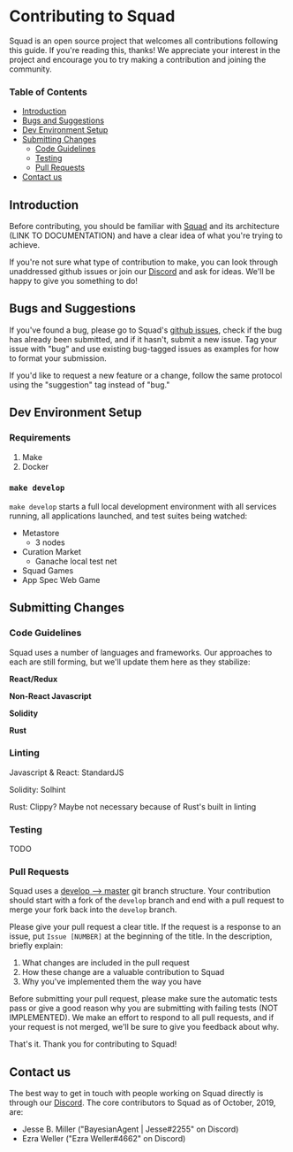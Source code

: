 # Contributing to Squad
Squad is an open source project that welcomes all contributions following this guide. If you're reading this, thanks! We appreciate your interest in the project and encourage you to try making a contribution and joining the community.

### Table of Contents
 - [Introduction](#Introduction)
 - [Bugs and Suggestions](#Bugs-and-Suggestions)
 - [Dev Environment Setup](#Dev-Environment-Setup)
 - [Submitting Changes](#Submitting-Changes)
   * [Code Guidelines](#Code-Guidelines)
   * [Testing](#Testing)
   * [Pull Requests](#Pull-Requests)
 - [Contact us](#Contact-us)

## Introduction
Before contributing, you should be familiar with [Squad](README.md) and its architecture (LINK TO DOCUMENTATION) and have a clear idea of what you're trying to achieve.

If you're not sure what type of contribution to make, you can look through unaddressed github issues or join our [Discord](https://discord.gg/AKnbAe9) and ask for ideas. We'll be happy to give you something to do!

## Bugs and Suggestions
If you've found a bug, please go to Squad's [github issues](https://www.github.com/setmatchgames/squad/issues), check if the bug has already been submitted, and if it hasn't, submit a new issue. Tag your issue with "bug" and use existing bug-tagged issues as examples for how to format your submission.

If you'd like to request a new feature or a change, follow the same protocol using the "suggestion" tag instead of "bug."

## Dev Environment Setup
### Requirements
1. Make
1. Docker

### `make develop`
`make develop` starts a full local development environment with all services running, all applications launched, and test suites being watched:

- Metastore
  * 3 nodes
- Curation Market
  * Ganache local test net
- Squad Games
- App Spec Web Game

## Submitting Changes
### Code Guidelines
Squad uses a number of languages and frameworks. Our approaches to each are still forming, but we'll update them here as they stabilize:

**React/Redux**

**Non-React Javascript** 

**Solidity** 

**Rust** 

### Linting

Javascript & React: StandardJS

Solidity: Solhint

Rust: Clippy? Maybe not necessary because of Rust's built in linting

### Testing
TODO

### Pull Requests
Squad uses a [develop --> master](https://nvie.com/posts/a-successful-git-branching-model/#the-main-branches) git branch structure. Your contribution should start with a fork of the `develop` branch and end with a pull request to merge your fork back into the `develop` branch.  

Please give your pull request a clear title. If the request is a response to an issue, put `Issue [NUMBER]` at the beginning of the title. In the description, briefly explain:
 1. What changes are included in the pull request
 2. How these change are a valuable contribution to Squad
 3. Why you've implemented them the way you have

Before submitting your pull request, please make sure the automatic tests pass or give a good reason why you are submitting with failing tests (NOT IMPLEMENTED). We make an effort to respond to all pull requests, and if your request is not merged, we'll be sure to give you feedback about why.

That's it. Thank you for contributing to Squad!

## Contact us
The best way to get in touch with people working on Squad directly is through our [Discord](https://discord.gg/AKnbAe9). The core contributors to Squad as of October, 2019, are:
 - Jesse B. Miller ("BayesianAgent | Jesse#2255" on Discord)
 - Ezra Weller ("Ezra Weller#4662" on Discord)

